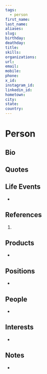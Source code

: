 ```yaml
---
tags:
  - person
first_name: 
last_name: 
aliases: 
slug: 
birthday: 
deathday: 
title: 
skills: 
organizations: 
url: 
email: 
mobile: 
phone: 
x_id: 
instagram_id: 
linkedin_id: 
hometown: 
city: 
state: 
country:
---
```


# Person

## Bio

> 

## Quotes

> 

## Life Events

- 

## References

1.

## Products

- 

## Positions

- 

## People

- 

## Interests

- 

## Notes

- 
